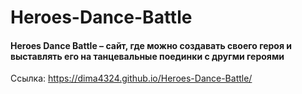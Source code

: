 # Heroes-Dance-Battle
#### Heroes Dance Battle – сайт, где можно создавать своего героя и выставлять его на танцевальные поединки с другми героями
Ссылка: https://dima4324.github.io/Heroes-Dance-Battle/
